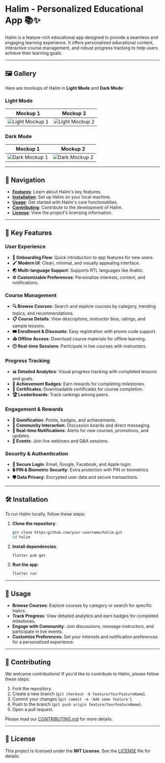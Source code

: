 # Halim - Personalized Educational App 📚✨

Halim is a feature-rich educational app designed to provide a seamless and engaging learning experience. It offers personalized educational content, interactive course management, and robust progress tracking to help users achieve their learning goals.

---

## 🖼️ Gallery

Here are mockups of Halim in **Light Mode** and **Dark Mode**:

### Light Mode

| Mockup 1                               | Mockup 2                               |
| -------------------------------------- | -------------------------------------- |
| ![Light Mockup 1](./images/light1.png) | ![Light Mockup 2](./images/light2.png) |

### Dark Mode

| Mockup 1                             | Mockup 2                             |
| ------------------------------------ | ------------------------------------ |
| ![Dark Mockup 1](./images/dark1.png) | ![Dark Mockup 2](./images/dark2.png) |

---

## 🧭 Navigation

- **[Features](#key-features)**: Learn about Halim's key features.
- **[Installation](#installation)**: Set up Halim on your local machine.
- **[Usage](#usage)**: Get started with Halim's core functionalities.
- **[Contributing](#contributing)**: Contribute to the development of Halim.
- **[License](#license)**: View the project's licensing information.

---

## 🌟 Key Features <a id="key-features"></a>

### **User Experience**

- **🚀 Onboarding Flow**: Quick introduction to app features for new users.
- **🖌️ Modern UI**: Clean, minimal, and visually appealing interface.
- **🌏 Multi-language Support**: Supports RTL languages like Arabic.
- **⚙️ Customizable Preferences**: Personalize interests, content, and notifications.

### **Course Management**

- **🔍 Browse Courses**: Search and explore courses by category, trending topics, and recommendations.
- **📋 Course Details**: View descriptions, instructor bios, ratings, and sample lessons.
- **🎟️ Enrollment & Discounts**: Easy registration with promo code support.
- **📥 Offline Access**: Download course materials for offline learning.
- **🕒 Real-time Sessions**: Participate in live courses with instructors.

### **Progress Tracking**

- **📊 Detailed Analytics**: Visual progress tracking with completed lessons and goals.
- **🏅 Achievement Badges**: Earn rewards for completing milestones.
- **📜 Certificates**: Downloadable certificates for course completion.
- **🏆 Leaderboards**: Track rankings among peers.

### **Engagement & Rewards**

- **🎯 Gamification**: Points, badges, and achievements.
- **👥 Community Interaction**: Discussion boards and direct messaging.
- **🔔 Real-time Notifications**: Alerts for new courses, promotions, and updates.
- **📅 Events**: Join live webinars and Q&A sessions.

### **Security & Authentication**

- **🔐 Secure Login**: Email, Google, Facebook, and Apple login.
- **🔒 PIN & Biometric Security**: Extra protection with PIN or biometrics.
- **🛡️ Data Privacy**: Encrypted user data and secure transactions.

---

## 🛠️ Installation <a id="installation"></a>

To run Halim locally, follow these steps:

1.  **Clone the repository**:

    ```bash
    git clone https:github.com/your-username/halim.git
    cd halim
    ```

2.  **Install dependencies**:

    ```bash
    flutter pub get
    ```

3.  **Run the app**:
    ```bash
    flutter run
    ```

---

## 🚀 Usage <a id="usage"></a>

- **Browse Courses**: Explore courses by category or search for specific topics.
- **Track Progress**: View detailed analytics and earn badges for completed milestones.
- **Engage with Community**: Join discussions, message instructors, and participate in live events.
- **Customize Preferences**: Set your interests and notification preferences for a personalized experience.

---

## 🤝 Contributing <a id="contributing"></a>

We welcome contributions! If you'd like to contribute to Halim, please follow these steps:

1.  Fork the repository.
2.  Create a new branch (`git checkout -b feature/YourFeatureName`).
3.  Commit your changes (`git commit -m 'Add some feature'`).
4.  Push to the branch (`git push origin feature/YourFeatureName`).
5.  Open a pull request.

Please read our [CONTRIBUTING.md](CONTRIBUTING.md) for more details.

---

## 📄 License <a id="license"></a>

This project is licensed under the **MIT License**. See the [LICENSE](LICENSE) file for details.
